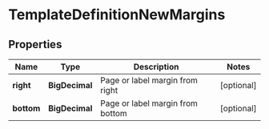 

# TemplateDefinitionNewMargins


## Properties

Name | Type | Description | Notes
------------ | ------------- | ------------- | -------------
**right** | **BigDecimal** | Page or label margin from right |  [optional]
**bottom** | **BigDecimal** | Page or label margin from bottom |  [optional]




